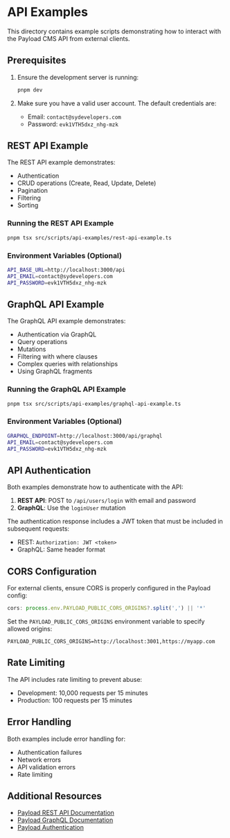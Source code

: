 # API Examples

This directory contains example scripts demonstrating how to interact with the Payload CMS API from external clients.

## Prerequisites

1. Ensure the development server is running:
   ```bash
   pnpm dev
   ```

2. Make sure you have a valid user account. The default credentials are:
   - Email: `contact@sydevelopers.com`
   - Password: `evk1VTH5dxz_nhg-mzk`

## REST API Example

The REST API example demonstrates:
- Authentication
- CRUD operations (Create, Read, Update, Delete)
- Pagination
- Filtering
- Sorting

### Running the REST API Example

```bash
pnpm tsx src/scripts/api-examples/rest-api-example.ts
```

### Environment Variables (Optional)

```bash
API_BASE_URL=http://localhost:3000/api
API_EMAIL=contact@sydevelopers.com
API_PASSWORD=evk1VTH5dxz_nhg-mzk
```

## GraphQL API Example

The GraphQL API example demonstrates:
- Authentication via GraphQL
- Query operations
- Mutations
- Filtering with where clauses
- Complex queries with relationships
- Using GraphQL fragments

### Running the GraphQL API Example

```bash
pnpm tsx src/scripts/api-examples/graphql-api-example.ts
```

### Environment Variables (Optional)

```bash
GRAPHQL_ENDPOINT=http://localhost:3000/api/graphql
API_EMAIL=contact@sydevelopers.com
API_PASSWORD=evk1VTH5dxz_nhg-mzk
```

## API Authentication

Both examples demonstrate how to authenticate with the API:

1. **REST API**: POST to `/api/users/login` with email and password
2. **GraphQL**: Use the `loginUser` mutation

The authentication response includes a JWT token that must be included in subsequent requests:
- REST: `Authorization: JWT <token>`
- GraphQL: Same header format

## CORS Configuration

For external clients, ensure CORS is properly configured in the Payload config:

```typescript
cors: process.env.PAYLOAD_PUBLIC_CORS_ORIGINS?.split(',') || '*'
```

Set the `PAYLOAD_PUBLIC_CORS_ORIGINS` environment variable to specify allowed origins:
```
PAYLOAD_PUBLIC_CORS_ORIGINS=http://localhost:3001,https://myapp.com
```

## Rate Limiting

The API includes rate limiting to prevent abuse:
- Development: 10,000 requests per 15 minutes
- Production: 100 requests per 15 minutes

## Error Handling

Both examples include error handling for:
- Authentication failures
- Network errors
- API validation errors
- Rate limiting

## Additional Resources

- [Payload REST API Documentation](https://payloadcms.com/docs/rest-api/overview)
- [Payload GraphQL Documentation](https://payloadcms.com/docs/graphql/overview)
- [Payload Authentication](https://payloadcms.com/docs/authentication/overview)